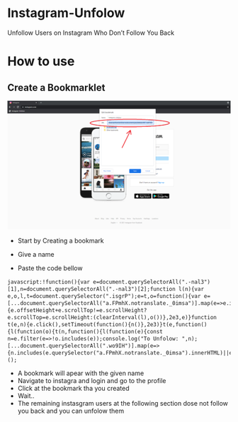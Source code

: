 # Instagram-Unfolow
Unfollow Users on Instagram Who Don’t Follow You Back


# How to use
## Create a Bookmarklet 
![alt text](https://github.com/zacharias-pavlatos/Instagram-Unfolow/blob/main/Screenshot.png?raw=true)

* Start by Creating a bookmark

* Give a name

* Paste the code bellow 
```
javascript:!function(){var e=document.querySelectorAll(".-nal3")[1],n=document.querySelectorAll(".-nal3")[2];function l(n){var e,o,l,t=document.querySelector(".isgrP");e=t,o=function(){var e=[...document.querySelectorAll("a.FPmhX.notranslate._0imsa")].map(e=>e.innerHTML);n(e)},l=setInterval(function(){e.offsetHeight+e.scrollTop!=e.scrollHeight?e.scrollTop=e.scrollHeight:(clearInterval(l),o())},2e3,e)}function t(e,n){e.click(),setTimeout(function(){n()},2e3)}t(e,function(){l(function(o){t(n,function(){l(function(e){const n=e.filter(e=>!o.includes(e));console.log("To Unfolow: ",n);[...document.querySelectorAll(".wo9IH")].map(e=>{n.includes(e.querySelector("a.FPmhX.notranslate._0imsa").innerHTML)||e.remove()})})})})})}();
```
* A bookmark will apear with the given name
* Navigate to instagra and login and go to the profile
* Click at the bookmark tha you created
* Wait..
* The remaining instasgram users at the following section dose not follow you back and you can unfolow them




